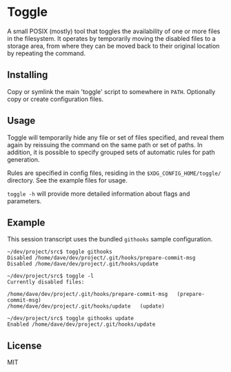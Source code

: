 # Toggle

A small POSIX (mostly) tool that toggles the availability of one or more files
in the filesystem. It operates by temporarily moving the disabled files to a
storage area, from where they can be moved back to their original location by
repeating the command.

## Installing

Copy or symlink the main 'toggle' script to somewhere in `PATH`. Optionally
copy or create configuration files.

## Usage

Toggle will temporarily hide any file or set of files specified, and reveal them
again by reissuing the command on the same path or set of paths. In addition, it
is possible to specify grouped sets of automatic rules for path generation.

Rules are specified in config files, residing in the `$XDG_CONFIG_HOME/toggle/`
directory. See the example files for usage.

`toggle -h` will provide more detailed information about flags and parameters.

## Example

This session transcript uses the bundled `githooks` sample configuration.

```
~/dev/project/src$ toggle githooks
Disabled /home/dave/dev/project/.git/hooks/prepare-commit-msg
Disabled /home/dave/dev/project/.git/hooks/update

~/dev/project/src$ toggle -l
Currently disabled files:

/home/dave/dev/project/.git/hooks/prepare-commit-msg   (prepare-commit-msg)
/home/dave/dev/project/.git/hooks/update   (update)

~/dev/project/src$ toggle githooks update
Enabled /home/dave/dev/project/.git/hooks/update
```

## License

MIT

